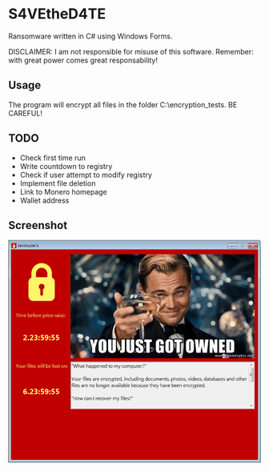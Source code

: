 # S4VEtheD4TE
Ransomware written in C# using Windows Forms.

DISCLAIMER: I am not responsible for misuse of this software. Remember: with great power comes great responsability!

## Usage

The program will encrypt all files in the folder C:\encryption_tests. BE CAREFUL!

## TODO

 - Check first time run
 - Write countdown to registry
 - Check if user attempt to modify registry
 - Implement file deletion
 - Link to Monero homepage
 - Wallet address

## Screenshot

![alt text](screenshot.png)
